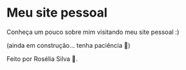 # Meu site pessoal
Conheça um pouco sobre mim visitando meu site pessoal :)

(ainda em construção... tenha paciência :seedling:)

Feito por Rosélia Silva :hibiscus:.
